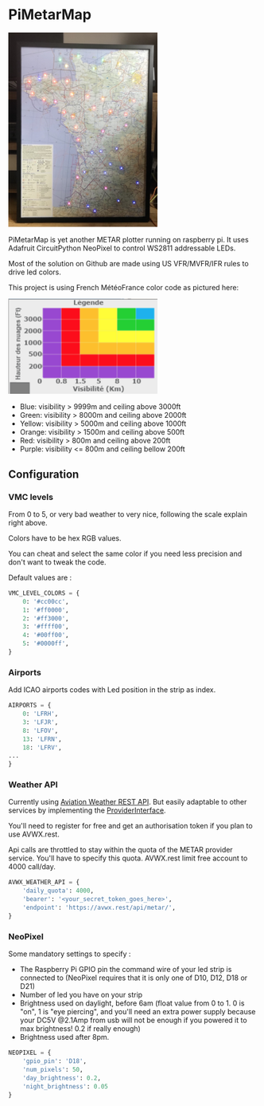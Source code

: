# PiMetarMap

<img alt="France map" src="https://github.com/dodubassman/PiMetarMap/blob/eacd5784ddc84bc059d39371594cb53ad3c28e68/doc/pimetarmap_france.jpg" width="300" />

PiMetarMap is yet another METAR plotter running on raspberry pi. It uses Adafruit CircuitPython NeoPixel to control WS2811 addressable LEDs.

Most of the solution on Github are made using US VFR/MVFR/IFR rules to drive led colors.

This project is using French MétéoFrance color code as pictured here:

<img alt="MétéoFrance VMC levels" src="https://github.com/dodubassman/PiMetarMap/blob/a247514e9acf16ebdca6cde9b28fe3706385ce89/doc/vmc_level_meteofrance.png" width="300" />

- Blue: visibility > 9999m and ceiling above 3000ft
- Green: visibility > 8000m and ceiling above 2000ft
- Yellow: visibility > 5000m and ceiling above 1000ft
- Orange: visibility > 1500m and ceiling above 500ft
- Red: visibility > 800m and ceiling above 200ft
- Purple: visibility <= 800m and ceiling bellow 200ft

## Configuration

### VMC levels

From 0 to 5, or very bad weather to very nice, following the scale explain right above.

Colors have to be hex RGB values.

You can cheat and select the same color if you need less precision and don't want to tweak the code.

Default values are :

```Python
VMC_LEVEL_COLORS = {
    0: '#cc00cc',
    1: '#ff0000',
    2: '#ff3000',
    3: '#ffff00',
    4: '#00ff00',
    5: '#0000ff',
}
```

### Airports

Add ICAO airports codes with Led position in the strip as index.

```Python
AIRPORTS = {
    0: 'LFRH',
    3: 'LFJR',
    8: 'LFOV',
    13: 'LFRN',
    18: 'LFRV',
...
}
```

### Weather API

Currently using [Aviation Weather REST API](https://avwx.rest/). But easily adaptable to other services by implementing the [ProviderInterface](https://github.com/dodubassman/PiMetarMap/blob/main/pmm/metar/provider/__init__.py#L6).

You'll need to register for free and get an authorisation token if you plan to use AVWX.rest.

Api calls are throttled to stay within the quota of the METAR provider service. You'll have to specify this quota. AVWX.rest limit free account to 4000 call/day.

```Python
AVWX_WEATHER_API = {
    'daily_quota': 4000,
    'bearer': '<your_secret_token_goes_here>',
    'endpoint': 'https://avwx.rest/api/metar/',
}
```

### NeoPixel

Some mandatory settings to specify :

* The Raspberry Pi GPIO pin the command wire of your led strip is connected to (NeoPixel requires that it is only one of D10, D12, D18 or D21)
* Number of led you have on your strip
* Brightness used on daylight, before 6am (float value from 0 to 1. 0 is "on", 1 is "eye piercing", and you'll need an extra power supply because your DC5V @2.1Amp from usb will not be enough if you powered it to max brightness! 0.2 if really enough)
* Brightness used after 8pm.


```Python
NEOPIXEL = {
    'gpio_pin': 'D18',
    'num_pixels': 50,
    'day_brightness': 0.2,
    'night_brightness': 0.05
}
```
